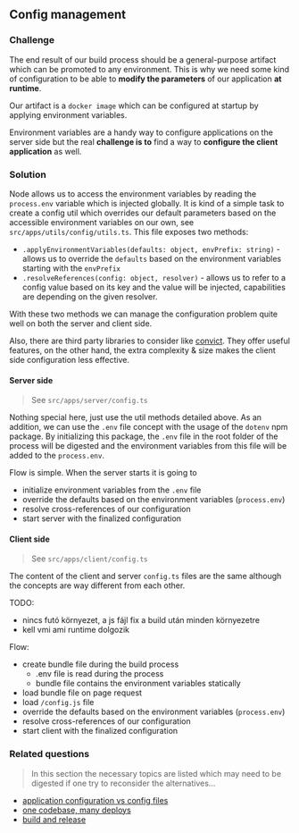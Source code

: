 ## Config management

### Challenge
The end result of our build process should be a general-purpose artifact which 
can be promoted to any environment. This is why we need some kind
of configuration to be able to **modify the parameters** of our application **at runtime**.

Our artifact is a `docker image` which can be configured at startup by applying environment variables.

Environment variables are a handy way to configure applications on the server side but the real 
**challenge is to** find a way to **configure the client application** as well.

### Solution

Node allows us to access the environment variables by reading the `process.env` variable which is 
injected globally. It is kind of a simple task to create a config util which overrides our default 
parameters based on the accessible environment variables on our own, see 
`src/apps/utils/config/utils.ts`. This file exposes two methods:
- `.applyEnvironmentVariables(defaults: object, envPrefix: string)` - allows us to override the 
`defaults` based on the environment variables starting with the `envPrefix`
- `.resolveReferences(config: object, resolver)` - allows us to refer to a config value based on 
its key and the value will be injected, capabilities are depending on the given resolver.

With these two methods we can manage the configuration problem quite well on both the server and 
client side. 

Also, there are third party libraries to consider like 
[convict](https://www.npmjs.com/package/convict). They offer useful features, on the other hand, 
the extra complexity & size makes the client side configuration less effective. 
 
#### Server side
> See `src/apps/server/config.ts`

Nothing special here, just use the util methods detailed above. As an addition, we can use the 
`.env` file concept with the usage of the `dotenv` npm package. By initializing this package, the 
`.env` file in the root folder of the process will be digested and the environment variables 
 from this file will be added to the `process.env`.

Flow is simple. When the server starts it is going to
- initialize environment variables from the `.env` file
- override the defaults based on the environment variables (`process.env`)
- resolve cross-references of our configuration
- start server with the finalized configuration

#### Client side
> See `src/apps/client/config.ts`

The content of the client and server `config.ts` files are the same although the concepts are way 
different from each other.

TODO:
- nincs futó környezet, a js fájl fix a build után minden környezetre
- kell vmi ami runtime dolgozik

Flow:
- create bundle file during the build process
    - .env file is read during the process
    - bundle file contains the environment variables statically
- load bundle file on page request
- load `/config.js` file
- override the defaults based on the environment variables (`process.env`)
- resolve cross-references of our configuration
- start client with the finalized configuration

### Related questions
> In this section the necessary topics are listed which may need to be digested if one try
 to reconsider the alternatives...

- [application configuration vs config files](https://12factor.net/config)
- [one codebase, many deploys](https://12factor.net/codebase)
- [build and release](https://12factor.net/build-release-run)


